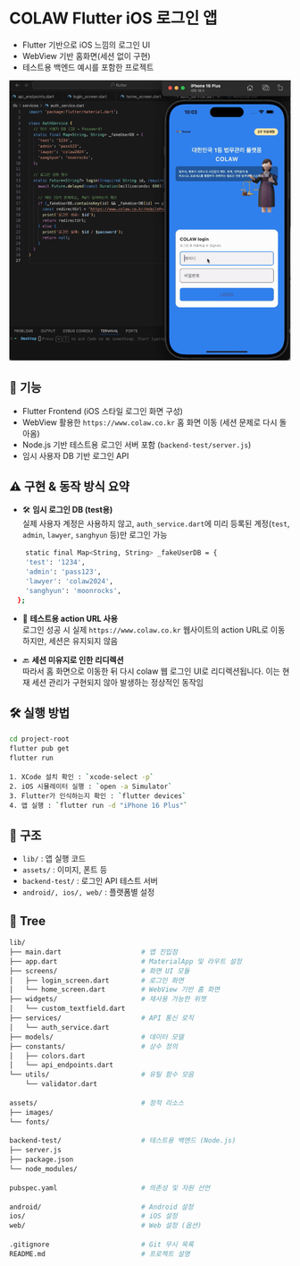 # COLAW Flutter iOS 로그인 앱

- Flutter 기반으로 iOS 느낌의 로그인 UI
- WebView 기반 홈화면(세션 없이 구현)
- 테스트용 백엔드 예시를 포함한 프로젝트

![ios colaw](assets/images/ios_colaw.gif)

## 🚀 기능
- Flutter Frontend (iOS 스타일 로그인 화면 구성)
- WebView 활용한 `https://www.colaw.co.kr` 홈 화면 이동 (세션 문제로 다시 돌아옴)
- Node.js 기반 테스트용 로그인 서버 포함 (`backend-test/server.js`)
- 임시 사용자 DB 기반 로그인 API

## ⚠️ 구현 & 동작 방식 요약

- 🛠 **임시 로그인 DB (test용)**  
  실제 사용자 계정은 사용하지 않고, `auth_service.dart`에 미리 등록된 계정(`test`, `admin`, `lawyer`, `sanghyun` 등)만 로그인 가능
```bash
    static final Map<String, String> _fakeUserDB = {
    'test': '1234',
    'admin': 'pass123',
    'lawyer': 'colaw2024',
    'sanghyun': 'moonrocks',
  };
```
- 🔄 **테스트용 action URL 사용**  
  로그인 성공 시 실제 `https://www.colaw.co.kr` 웹사이트의 action URL로 이동하지만, 세션은 유지되지 않음

- 🔙 **세션 미유지로 인한 리디렉션**  
  따라서 홈 화면으로 이동한 뒤 다시 colaw 웹 로그인 UI로 리디렉션됩니다. 이는 현재 세션 관리가 구현되지 않아 발생하는 정상적인 동작임

## 🛠️ 실행 방법
```bash
cd project-root
flutter pub get
flutter run

1. XCode 설치 확인 : `xcode-select -p`
2. iOS 시뮬레이터 실행 : `open -a Simulator`
3. Flutter가 인식하는지 확인 : `flutter devices`
4. 앱 실행 : `flutter run -d "iPhone 16 Plus"`
```

## 📁 구조
- `lib/` : 앱 실행 코드  
- `assets/` : 이미지, 폰트 등  
- `backend-test/` : 로그인 API 테스트 서버  
- `android/, ios/, web/` : 플랫폼별 설정  

## 🌲 Tree
```bash
lib/
├── main.dart                    # 앱 진입점
├── app.dart                     # MaterialApp 및 라우트 설정
├── screens/                     # 화면 UI 모듈
│   ├── login_screen.dart        # 로그인 화면
│   └── home_screen.dart         # WebView 기반 홈 화면
├── widgets/                     # 재사용 가능한 위젯
│   └── custom_textfield.dart
├── services/                    # API 통신 로직
│   └── auth_service.dart
├── models/                      # 데이터 모델
├── constants/                   # 상수 정의
│   ├── colors.dart
│   └── api_endpoints.dart
└── utils/                       # 유틸 함수 모음
    └── validator.dart

assets/                          # 정적 리소스
├── images/
└── fonts/

backend-test/                    # 테스트용 백엔드 (Node.js)
├── server.js
├── package.json
└── node_modules/

pubspec.yaml                     # 의존성 및 자원 선언

android/                         # Android 설정
ios/                             # iOS 설정
web/                             # Web 설정 (옵션)

.gitignore                       # Git 무시 목록
README.md                        # 프로젝트 설명
